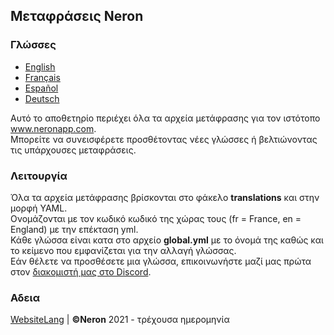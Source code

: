## Μεταφράσεις Neron

### Γλώσσες
* [English](https://github.com/NeronApp/WebsiteLang/blob/main/README.md)
* [Français](https://github.com/NeronApp/WebsiteLang/blob/main/readme/READMEFR.md)
* [Español](https://github.com/NeronApp/WebsiteLang/blob/main/readme/READMEES.md)
* [Deutsch](https://github.com/NeronApp/WebsiteLang/blob/main/readme/READMEDE.md)

Αυτό το αποθετηρίο περιέχει όλα τα αρχεία μετάφρασης για τον ιστότοπο  www.neronapp.com.
<br>
Μπορείτε να συνεισφέρετε προσθέτοντας νέες γλώσσες ή βελτιώνοντας τις υπάρχουσες μεταφράσεις.

### Λειτουργία

Όλα τα αρχεία μετάφρασης βρίσκονται στο φάκελο **translations** και στην μορφή YAML.
<br>
Ονομάζονται με τον κωδικό κωδικό της χώρας τους (fr = France, en = England) με την επέκταση yml.
<br>
Κάθε γλώσσα είναι κατα στο αρχείο **global.yml**  με το όνομά της καθώς και το κείμενο που εμφανίζεται για την αλλαγή γλώσσας.
<br>
Εάν θέλετε να προσθέσετε μια γλώσσα, επικοινωνήστε μαζί μας πρώτα στον  [διακομιστή μας στο Discord](https://discord.neronapp.com).

### Αδεια
[WebsiteLang](https://github.com/NeronApp/WebsiteLang) | **©Neron** 2021 - τρέχουσα ημερομηνία